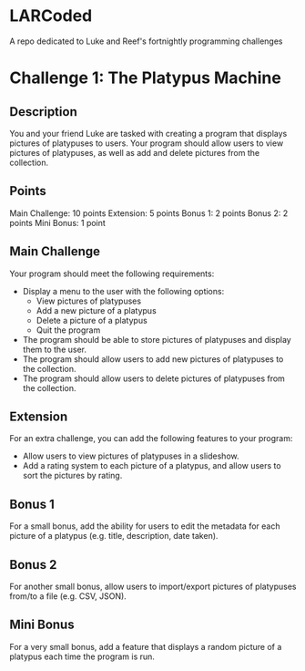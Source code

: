 # LARCoded
A repo dedicated to Luke and Reef's fortnightly programming challenges

# Challenge 1: The Platypus Machine
## Description
You and your friend Luke are tasked with creating a program that displays pictures of platypuses to users. Your program should allow users to view pictures of platypuses, as well as add and delete pictures from the collection.

## Points
Main Challenge: 10 points
Extension: 5 points
Bonus 1: 2 points
Bonus 2: 2 points
Mini Bonus: 1 point

## Main Challenge
Your program should meet the following requirements:

* Display a menu to the user with the following options:
  - View pictures of platypuses
  - Add a new picture of a platypus
  - Delete a picture of a platypus
  - Quit the program
* The program should be able to store pictures of platypuses and display them to the user.
* The program should allow users to add new pictures of platypuses to the collection.
* The program should allow users to delete pictures of platypuses from the collection.

## Extension
For an extra challenge, you can add the following features to your program:

* Allow users to view pictures of platypuses in a slideshow.
* Add a rating system to each picture of a platypus, and allow users to sort the pictures by rating.

## Bonus 1
For a small bonus, add the ability for users to edit the metadata for each picture of a platypus (e.g. title, description, date taken).

## Bonus 2
For another small bonus, allow users to import/export pictures of platypuses from/to a file (e.g. CSV, JSON).

## Mini Bonus
For a very small bonus, add a feature that displays a random picture of a platypus each time the program is run.
